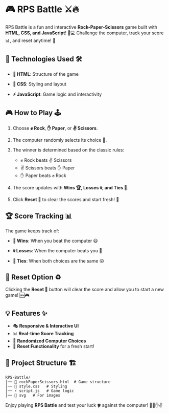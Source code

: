 # 🎮 RPS Battle ⚔️🔥

RPS Battle is a fun and interactive **Rock-Paper-Scissors** game built with **HTML, CSS, and JavaScript**! 🎨💻 Challenge the computer, track your score 📊, and reset anytime! 🔄

## 🚀 Technologies Used 🛠️

- **📜 HTML**: Structure of the game
  
- **🎨 CSS**: Styling and layout

- **⚡ JavaScript**: Game logic and interactivity

## 🎮 How to Play 🕹️

1. Choose **✊ Rock**, **✋ Paper**, or **✌️ Scissors**.
   
2. The computer randomly selects its choice 🤖.
   
3. The winner is determined based on the classic rules:
   - ✊ Rock beats ✌️ Scissors
   - ✌️ Scissors beats ✋ Paper
   - ✋ Paper beats ✊ Rock
     
4. The score updates with **Wins 🏆, Losses 💀, and Ties 🤝**.
   
5. Click **Reset 🔄** to clear the scores and start fresh! 🎯

## 🏆 Score Tracking 📊

The game keeps track of:
- **🏅 Wins**: When you beat the computer 😃
  
- **💀 Losses**: When the computer beats you 🤖

- **🤝 Ties**: When both choices are the same 😲

## 🔄 Reset Option ♻️

Clicking the **Reset 🔄** button will clear the score and allow you to start a new game! 🆕🎮

## 💡 Features ✨

- 🎭 **Responsive & Interactive UI**
- 📊 **Real-time Score Tracking**
- 🎲 **Randomized Computer Choices**
- 🔄 **Reset Functionality** for a fresh start!

## 📂 Project Structure 🏗️

```
RPS-Battle/
│── 📜 rockPaperScissors.html  # Game structure
│── 🎨 style.css   # Styling
│── ⚡ script.js   # Game logic
│── 📂 svg   # For images
```

Enjoy playing **RPS Battle** and test your luck 🍀 against the computer! 🤖✊✋✌️

